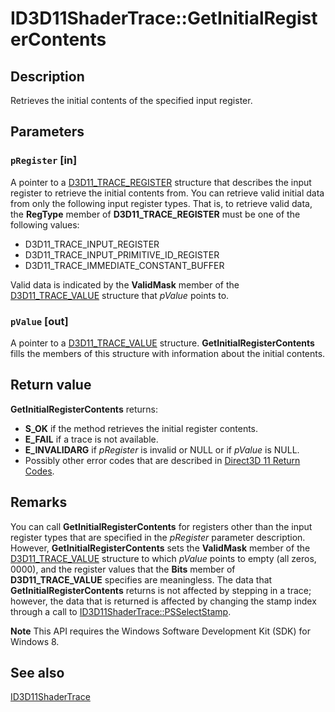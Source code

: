 # ID3D11ShaderTrace::GetInitialRegisterContents

## Description

Retrieves the initial contents of the specified input register.

## Parameters

### `pRegister` [in]

A pointer to a [D3D11_TRACE_REGISTER](https://learn.microsoft.com/windows/desktop/api/d3d11shadertracing/ns-d3d11shadertracing-d3d11_trace_register) structure that describes the input register to retrieve the initial contents from. You can retrieve valid initial data from only the following input register types. That is, to retrieve valid data, the **RegType** member of **D3D11_TRACE_REGISTER** must be one of the following values:

* D3D11_TRACE_INPUT_REGISTER
* D3D11_TRACE_INPUT_PRIMITIVE_ID_REGISTER
* D3D11_TRACE_IMMEDIATE_CONSTANT_BUFFER

Valid data is indicated by the **ValidMask** member of the [D3D11_TRACE_VALUE](https://learn.microsoft.com/windows/desktop/api/d3d11shadertracing/ns-d3d11shadertracing-d3d11_trace_value) structure that *pValue* points to.

### `pValue` [out]

A pointer to a [D3D11_TRACE_VALUE](https://learn.microsoft.com/windows/desktop/api/d3d11shadertracing/ns-d3d11shadertracing-d3d11_trace_value) structure. **GetInitialRegisterContents** fills the members of this structure with information about the initial contents.

## Return value

**GetInitialRegisterContents** returns:

* **S_OK** if the method retrieves the initial register contents.
* **E_FAIL** if a trace is not available.
* **E_INVALIDARG** if *pRegister* is invalid or NULL or if *pValue* is NULL.
* Possibly other error codes that are described in [Direct3D 11 Return Codes](https://learn.microsoft.com/windows/desktop/direct3d11/d3d11-graphics-reference-returnvalues).

## Remarks

You can call **GetInitialRegisterContents** for registers other than the input register types that are specified in the *pRegister* parameter description. However, **GetInitialRegisterContents** sets the **ValidMask** member of the [D3D11_TRACE_VALUE](https://learn.microsoft.com/windows/desktop/api/d3d11shadertracing/ns-d3d11shadertracing-d3d11_trace_value) structure to which *pValue* points to empty (all zeros, 0000), and the register values that the **Bits** member of **D3D11_TRACE_VALUE** specifies are meaningless. The data that **GetInitialRegisterContents** returns is not affected by stepping in a trace; however, the data that is returned is affected by changing the stamp index through a call to [ID3D11ShaderTrace::PSSelectStamp](https://learn.microsoft.com/windows/desktop/api/d3d11shadertracing/nf-d3d11shadertracing-id3d11shadertrace-psselectstamp).

**Note** This API requires the Windows Software Development Kit (SDK) for Windows 8.

## See also

[ID3D11ShaderTrace](https://learn.microsoft.com/windows/desktop/api/d3d11shadertracing/nn-d3d11shadertracing-id3d11shadertrace)